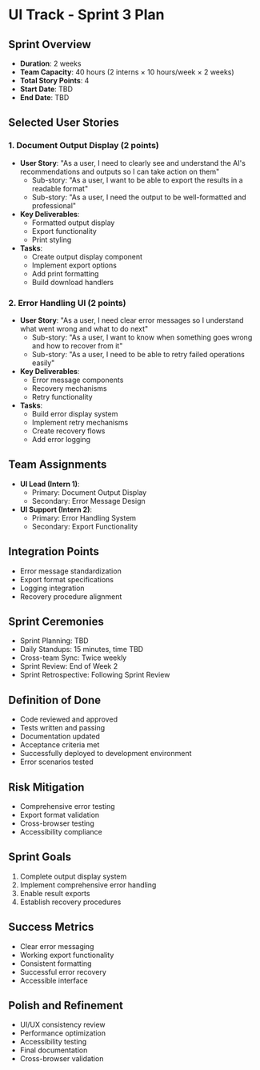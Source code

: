 # UI Track - Sprint 3 Plan

## Sprint Overview
- **Duration**: 2 weeks
- **Team Capacity**: 40 hours (2 interns × 10 hours/week × 2 weeks)
- **Total Story Points**: 4
- **Start Date**: TBD
- **End Date**: TBD

## Selected User Stories

### 1. Document Output Display (2 points)
- **User Story**: "As a user, I need to clearly see and understand the AI's recommendations and outputs so I can take action on them"
  - Sub-story: "As a user, I want to be able to export the results in a readable format"
  - Sub-story: "As a user, I need the output to be well-formatted and professional"
- **Key Deliverables**:
  - Formatted output display
  - Export functionality
  - Print styling
- **Tasks**:
  - Create output display component
  - Implement export options
  - Add print formatting
  - Build download handlers

### 2. Error Handling UI (2 points)
- **User Story**: "As a user, I need clear error messages so I understand what went wrong and what to do next"
  - Sub-story: "As a user, I want to know when something goes wrong and how to recover from it"
  - Sub-story: "As a user, I need to be able to retry failed operations easily"
- **Key Deliverables**:
  - Error message components
  - Recovery mechanisms
  - Retry functionality
- **Tasks**:
  - Build error display system
  - Implement retry mechanisms
  - Create recovery flows
  - Add error logging

## Team Assignments
- **UI Lead (Intern 1)**:
  - Primary: Document Output Display
  - Secondary: Error Message Design
- **UI Support (Intern 2)**:
  - Primary: Error Handling System
  - Secondary: Export Functionality

## Integration Points
- Error message standardization
- Export format specifications
- Logging integration
- Recovery procedure alignment

## Sprint Ceremonies
- Sprint Planning: TBD
- Daily Standups: 15 minutes, time TBD
- Cross-team Sync: Twice weekly
- Sprint Review: End of Week 2
- Sprint Retrospective: Following Sprint Review

## Definition of Done
- Code reviewed and approved
- Tests written and passing
- Documentation updated
- Acceptance criteria met
- Successfully deployed to development environment
- Error scenarios tested

## Risk Mitigation
- Comprehensive error testing
- Export format validation
- Cross-browser testing
- Accessibility compliance

## Sprint Goals
1. Complete output display system
2. Implement comprehensive error handling
3. Enable result exports
4. Establish recovery procedures

## Success Metrics
- Clear error messaging
- Working export functionality
- Consistent formatting
- Successful error recovery
- Accessible interface

## Polish and Refinement
- UI/UX consistency review
- Performance optimization
- Accessibility testing
- Final documentation
- Cross-browser validation
